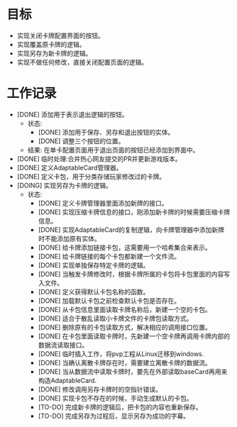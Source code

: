 # 目标
- 实现关闭卡牌配置界面的按钮。
- 实现覆盖原卡牌的逻辑。
- 实现另存为新卡牌的逻辑。
- 实现不做任何修改，直接关闭配置页面的逻辑。

# 工作记录
- [DONE] 添加用于表示退出逻辑的按钮。
	- 状态:
		- [DONE] 添加用于保存、另存和退出按钮的实体。
		- [DONE] 调整三个按钮的位置。
	- 结果: 在单卡配置页面用于退出页面的按钮已经添加到界面中。
- [DONE] 临时处理:合并热心网友提交的PR并更新游戏版本。
- [DONE] 定义AdaptableCard管理器。
- [DONE] 定义卡包，用于分类存储玩家修改过的卡牌。
- [DOING] 实现另存为卡牌的逻辑。
	- 状态:
		- [DONE] 定义卡牌管理器里面添加新牌的接口。
		- [DONE] 实现压缩卡牌信息的接口，刚添加新卡牌的时候需要压缩卡牌信息。
		- [DONE] 实现AdaptableCard的复制逻辑，向卡牌管理器中添加新牌时不能添加原有实体。
		- [DONE] 给卡牌添加链接卡包，这需要用一个哈希集合来表示。
		- [DONE] 给卡牌链接的每个卡包都新建一个文件流。 
		- [DONE] 实现单独保存特定卡牌的逻辑。
		- [DONE] 当触发卡牌修改时，根据卡牌所属的卡包将卡包里面的内容写入文件。
		- [DONE] 定义获得默认卡包名称的函数。
		- [DONE] 加载默认卡包之前检查默认卡包是否存在。
		- [DONE] 从卡包信息里面读取卡牌名称后，新建一个空的卡包。
		- [DONE] 适合于散乱读取小卡牌文件的卡牌包读取方式。
		- [DONE] 删除原有的卡包读取方式，解决相应的调用接口位置。
		- [DONE] 在卡包里面读取卡牌时，先新建一个空卡牌再调用卡牌内部的数据流读取接口。
		- [DONE] 临时插入工作，将pvp工程从Linux迁移到windows.
		- [DONE] 当确认离散卡牌存在时，需要建立离散卡牌的数据流。
		- [DONE] 当从数据流中读取卡牌时，要先在外部读取baseCard再用来构造AdaptableCard.
		- [DONE] 修改调用另存卡牌时的空指针错误。
		- [DONE] 实现卡包不存在的时候，手动生成默认的卡包。
		- [TO-DO] 完成新卡牌的逻辑后，把卡包的内容也重新保存。
		- [TO-DO] 完成另存为过程后，显示另存为成功的字幕。